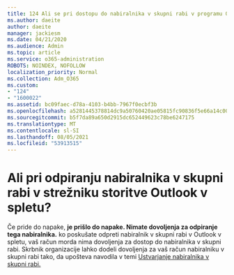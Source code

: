 ```yaml
---
title: 124 Ali se pri dostopu do nabiralnika v skupni rabi v programu OWA prikaže sporočilo o napaki glede dovoljenja?
ms.author: daeite
author: daeite
manager: jackiesm
ms.date: 04/21/2020
ms.audience: Admin
ms.topic: article
ms.service: o365-administration
ROBOTS: NOINDEX, NOFOLLOW
localization_priority: Normal
ms.collection: Adm_O365
ms.custom:
- "124"
- "1600022"
ms.assetid: bc09faec-d78a-4103-b4bb-7967f0ecbf3b
ms.openlocfilehash: a5281445378814dc9a50760420ae05815fc90836f5e66a14c00993afbb1921d7
ms.sourcegitcommit: b5f7da89a650d2915dc652449623c78be6247175
ms.translationtype: MT
ms.contentlocale: sl-SI
ms.lasthandoff: 08/05/2021
ms.locfileid: "53913515"
---
```

# <a name="getting-a-permission-error-when-opening-a-shared-mailbox-in-outlook-on-the-web"></a>Ali pri odpiranju nabiralnika v skupni rabi v strežniku storitve Outlook v spletu?

Če pride do napake, **je prišlo do napake. Nimate dovoljenja za odpiranje tega nabiralnika.** ko poskušate odpreti nabiralnik v skupni rabi v Outlook v spletu, vaš račun morda nima dovoljenja za dostop do nabiralnika v skupni rabi. Skrbnik organizacije lahko dodeli dovoljenja za vaš račun nabiralniku v skupni rabi tako, da upošteva navodila v temi [Ustvarjanje nabiralnika v skupni rabi.](https://docs.microsoft.com/microsoft-365/admin/email/create-a-shared-mailbox)
  